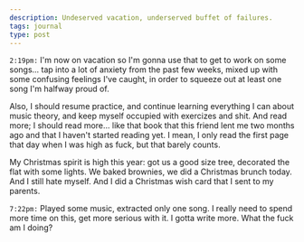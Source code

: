 ```yaml
---
description: Undeserved vacation, underserved buffet of failures.
tags: journal
type: post
---
```


`2:19pm:` I'm now on vacation so I'm gonna use that to get to work on some songs... tap into a lot of anxiety from the past few weeks, mixed up with some confusing feelings I've caught, in order to squeeze out at least one song I'm halfway proud of.

Also, I should resume practice, and continue learning everything I can about music theory, and keep myself occupied with exercizes and shit. And read more; I should read more... like that book that this friend lent me two months ago and that I haven't started reading yet. I mean, I only read the first page that day when I was high as fuck, but that barely counts.

My Christmas spirit is high this year: got us a good size tree, decorated the flat with some lights. We baked brownies, we did a Christmas brunch today. And I still hate myself. And I did a Christmas wish card that I sent to my parents.

`7:22pm:` Played some music, extracted only one song. I really need to spend more time on this, get more serious with it. I gotta write more. What the fuck am I doing?


